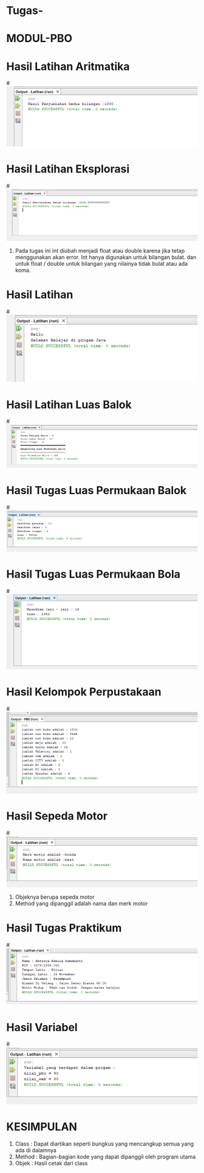 # Tugas-
# MODUL-PBO
# Hasil Latihan Aritmatika
#![AlteText](https://github.com/natasyaadelia/MODUL-PBO/blob/master/Aritmatika.png "Hasil satu")
# Hasil Latihan Eksplorasi
#![AltText](https://github.com/natasyaadelia/MODUL-PBO/blob/master/Eksplorasi.png "Hasil dua")
1. Pada tugas ini int diubah menjadi float atau double karena jika tetap menggunakan akan error. Int hanya digunakan untuk bilangan bulat. dan untuk float / double untuk bilangan yang nilainya tidak bulat atau ada koma.
# Hasil Latihan 
#![AltText](https://github.com/natasyaadelia/MODUL-PBO/blob/master/Hello%20Telkom.png "Hasil tiga")
# Hasil Latihan Luas Balok
#![AltText](https://github.com/natasyaadelia/MODUL-PBO/blob/master/Luas%20Balok.png "Hasil empat")
# Hasil Tugas Luas Permukaan Balok
#![AltText](https://github.com/natasyaadelia/Tugas-/blob/master/Luas%20permukaan%20balok.png "Hasil lima")
# Hasil Tugas Luas Permukaan Bola
#![AltText](https://github.com/natasyaadelia/Tugas-/blob/master/Luas%20permukaan%20bola.png "Hasil enam")
# Hasil Kelompok Perpustakaan
#![AltText](https://github.com/natasyaadelia/MODUL-PBO/blob/master/PBO.png "Hasil tujuh")
# Hasil Sepeda Motor
#![AltText](https://github.com/natasyaadelia/MODUL-PBO/blob/master/Sepeda%20Motor.png "Hasil delapan")
1. Objeknya berupa sepeda motor
2. Method yang dipanggil adalah nama dan merk motor
# Hasil Tugas Praktikum
#![AltText](https://github.com/natasyaadelia/MODUL-PBO/blob/master/Tugas%20Praktikum.png "Hasil sembilan")
# Hasil Variabel
#![AltText](https://github.com/natasyaadelia/MODUL-PBO/blob/master/Variabel.png "Hasil sepuluh")
# KESIMPULAN
1. Class : Dapat diartikan seperti bungkus yang mencangkup semua yang ada di dalamnya
2. Method : Bagian-bagian kode yang dapat dipanggil oleh program utama 
3. Objek : Hasil cetak dari class
